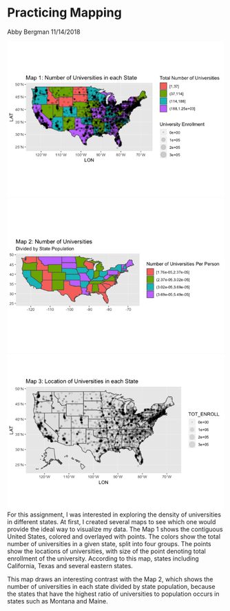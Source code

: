 Practicing Mapping
================
Abby Bergman
11/14/2018

![](hw7_files/figure-markdown_github/unnamed-chunk-5-1.png)![](hw7_files/figure-markdown_github/unnamed-chunk-5-2.png)![](hw7_files/figure-markdown_github/unnamed-chunk-5-3.png) For this assignment, I was interested in exploring the density of universities in different states. At first, I created several maps to see which one would provide the ideal way to visualize my data. The Map 1 shows the contiguous United States, colored and overlayed with points. The colors show the total number of universities in a given state, split into four groups. The points show the locations of universities, with size of the point denoting total enrollment of the university. According to this map, states including California, Texas and several eastern states.

This map draws an interesting contrast with the Map 2, which shows the number of universities in each state divided by state population, because the states that have the highest ratio of universities to population occurs in states such as Montana and Maine.
